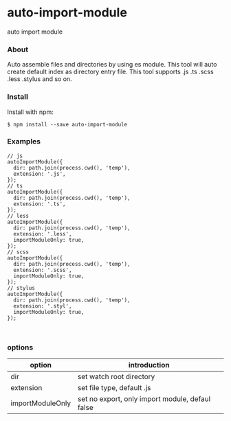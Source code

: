 # auto-import-module
auto import module

### About
Auto assemble files and directories by using es module.
This tool will auto create default index as directory entry file.
This tool supports .js .ts .scss .less .stylus and so on.

### Install
Install with npm:

`$ npm install --save auto-import-module`

### Examples

```
// js
autoImportModule({
  dir: path.join(process.cwd(), 'temp'),
  extension: '.js',
});
// ts
autoImportModule({
  dir: path.join(process.cwd(), 'temp'),
  extension: '.ts',
});
// less
autoImportModule({
  dir: path.join(process.cwd(), 'temp'),
  extension: '.less',
  importModuleOnly: true,
});
// scss
autoImportModule({
  dir: path.join(process.cwd(), 'temp'),
  extension: '.scss',
  importModuleOnly: true,
});
// stylus
autoImportModule({
  dir: path.join(process.cwd(), 'temp'),
  extension: '.styl',
  importModuleOnly: true,
});



```


### options

| option | introduction |
| ------- | ------- |
|   dir      |     set watch root directory    |
|   extension      |     set file type, default .js    |
|   importModuleOnly      |     set no export, only import module, defaul false   |
